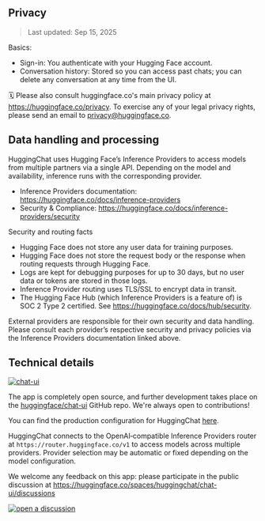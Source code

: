 ## Privacy

> Last updated: Sep 15, 2025

Basics:

- Sign-in: You authenticate with your Hugging Face account.
- Conversation history: Stored so you can access past chats; you can delete any conversation at any time from the UI.

🗓 Please also consult huggingface.co's main privacy policy at <https://huggingface.co/privacy>. To exercise any of your legal privacy rights, please send an email to <privacy@huggingface.co>.

## Data handling and processing

HuggingChat uses Hugging Face’s Inference Providers to access models from multiple partners via a single API. Depending on the model and availability, inference runs with the corresponding provider.

- Inference Providers documentation: <https://huggingface.co/docs/inference-providers>
- Security & Compliance: <https://huggingface.co/docs/inference-providers/security>

Security and routing facts

- Hugging Face does not store any user data for training purposes.
- Hugging Face does not store the request body or the response when routing requests through Hugging Face.
- Logs are kept for debugging purposes for up to 30 days, but no user data or tokens are stored in those logs.
- Inference Provider routing uses TLS/SSL to encrypt data in transit.
- The Hugging Face Hub (which Inference Providers is a feature of) is SOC 2 Type 2 certified. See <https://huggingface.co/docs/hub/security>.

External providers are responsible for their own security and data handling. Please consult each provider’s respective security and privacy policies via the Inference Providers documentation linked above.

## Technical details

[![chat-ui](https://img.shields.io/github/stars/huggingface/chat-ui)](https://github.com/huggingface/chat-ui)

The app is completely open source, and further development takes place on the [huggingface/chat-ui](https://github.com/huggingface/chat-ui) GitHub repo. We're always open to contributions!

You can find the production configuration for HuggingChat [here](https://github.com/huggingface/chat-ui/blob/main/chart/env/prod.yaml).

HuggingChat connects to the OpenAI‑compatible Inference Providers router at `https://router.huggingface.co/v1` to access models across multiple providers. Provider selection may be automatic or fixed depending on the model configuration.

We welcome any feedback on this app: please participate in the public discussion at <https://huggingface.co/spaces/huggingchat/chat-ui/discussions>

<a target="_blank" href="https://huggingface.co/spaces/huggingchat/chat-ui/discussions"><img src="https://huggingface.co/datasets/huggingface/badges/raw/main/open-a-discussion-xl.svg" title="open a discussion"></a>
